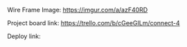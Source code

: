 Wire Frame Image:
https://imgur.com/a/azF40RD

Project board link:
https://trello.com/b/cGeeGILm/connect-4

Deploy link:
